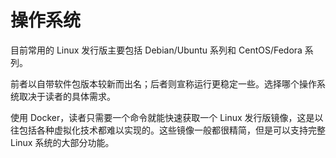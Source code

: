 # 操作系统

目前常用的 Linux 发行版主要包括 Debian/Ubuntu 系列和 CentOS/Fedora 系列。

前者以自带软件包版本较新而出名；后者则宣称运行更稳定一些。选择哪个操作系统取决于读者的具体需求。

使用 Docker，读者只需要一个命令就能快速获取一个 Linux 发行版镜像，这是以往包括各种虚拟化技术都难以实现的。这些镜像一般都很精简，但是可以支持完整 Linux 系统的大部分功能。

